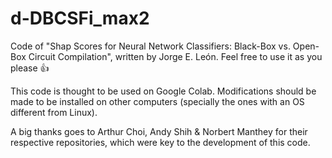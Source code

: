 # d-DBCSFi_max2
Code of "Shap Scores for Neural Network Classifiers: Black-Box vs. Open-Box Circuit Compilation", written by Jorge E. León. Feel free to use it as you please 👍

This code is thought to be used on Google Colab. Modifications should be made to be installed on other computers (specially the ones with an OS different from Linux).

A big thanks goes to Arthur Choi, Andy Shih & Norbert Manthey for their respective repositories, which were key to the development of this code.
